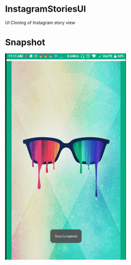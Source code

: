 # InstagramStoriesUI
UI Cloning of Instagram story view

# Snapshot

<img src="https://raw.githubusercontent.com/tushar821999/InstagramStoriesUI/master/Screenshot%20(11).png">
